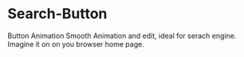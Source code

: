 # Search-Button
Button Animation
Smooth Animation and edit,
ideal for serach engine.
Imagine it on on you browser home page.

